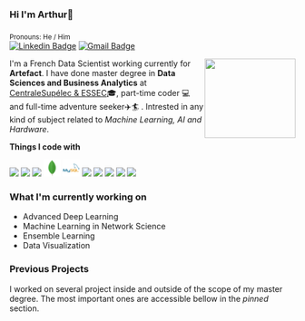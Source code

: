 ### Hi I'm Arthur👋
<sub> Pronouns: He / Him   </sub>  
[![Linkedin Badge](https://img.shields.io/badge/-Coll-blue?style=flat&logo=Linkedin&logoColor=white&link=https://www.linkedin.com/in/coll/)](https://www.linkedin.com/in/arthur-coll-16263114b/)
[![Gmail Badge](https://img.shields.io/badge/-arthur.coll-c14438?style=flat&logo=Gmail&logoColor=white&link=mailto:arthur.coll@gmail.com)](mailto:arthur.coll@essec.edu) 

 
<img src="https://media.giphy.com/media/ASd0Ukj0y3qMM/giphy.gif" width="160" height="140" align="right" /> 
<div>
 I'm a French Data Scientist working currently for <strong>Artefact</strong>. I have done master degree in <strong>Data Sciences and Business Analytics</strong> at <a href="https://www.essec.edu/en/program/mscs/master-data-sciences-business-analytics/">CentraleSupélec & ESSEC</a>🎓, part-time coder 💻 and full-time adventure seeker✈️🏄 .  
  Intrested in any kind of subject related to <i>Machine Learning, AI and Hardware</i>.

</div>

**Things I code with**  
<p>
<img src="https://github.com/abranhe/programming-languages-logos/blob/master/src/python/python_128x128.png" height="30">
<img src="https://github.com/abranhe/programming-languages-logos/blob/master/src/html/html_128x128.png" height="30">
<img src="https://github.com/abranhe/programming-languages-logos/blob/master/src/r/r_128x128.png" height="30">
<img src="https://raw.githubusercontent.com/devicons/devicon/master/icons/mongodb/mongodb-original.svg" alt="mongodb" height="30" />
<img src="https://raw.githubusercontent.com/devicons/devicon/master/icons/mysql/mysql-original-wordmark.svg" alt="mysql"  height="30" />
<img src="https://spark.apache.org/images/spark-logo-trademark.png" height="30" />
<img src="https://github.com/valohai/ml-logos/blob/master/pytorch.svg" height="20" />
<img src="https://github.com/valohai/ml-logos/blob/master/pandas.svg" height="30" />
<img src="https://github.com/valohai/ml-logos/blob/master/numpy-logo.svg" height="30" />
<img src="https://github.com/valohai/ml-logos/blob/master/scikit-learn.svg" height="30" />
</p>

### What I'm currently working on
- Advanced Deep Learning
- Machine Learning in Network Science
- Ensemble Learning
- Data Visualization 

### Previous Projects
I worked on several project inside and outside of the scope of my master degree. The most important ones are accessible bellow in the *pinned* section.
